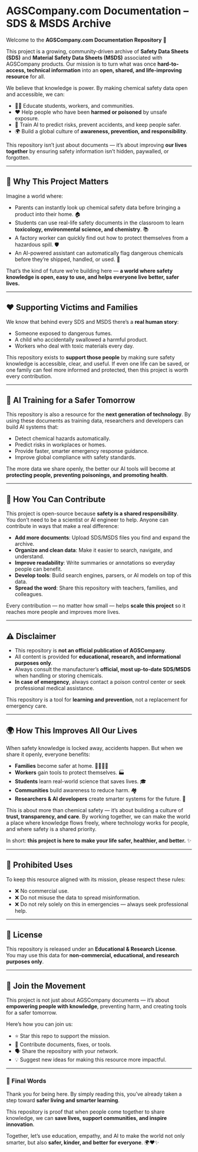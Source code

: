 # AGSCompany.com Documentation – SDS & MSDS Archive

Welcome to the **AGSCompany.com Documentation Repository** 🎉

This project is a growing, community-driven archive of **Safety Data Sheets (SDS)** and **Material Safety Data Sheets (MSDS)** associated with AGSCompany products. Our mission is to turn what was once **hard-to-access, technical information** into an **open, shared, and life-improving resource** for all.

We believe that knowledge is power. By making chemical safety data open and accessible, we can:

- 🧑‍🏫 Educate students, workers, and communities.
- ❤️ Help people who have been **harmed or poisoned** by unsafe exposure.
- 🤖 Train AI to predict risks, prevent accidents, and keep people safer.
- 🌍 Build a global culture of **awareness, prevention, and responsibility**.

This repository isn’t just about documents — it’s about improving **our lives together** by ensuring safety information isn’t hidden, paywalled, or forgotten.

---

## 🌟 Why This Project Matters

Imagine a world where:

- Parents can instantly look up chemical safety data before bringing a product into their home. 🏠
- Students can use real-life safety documents in the classroom to learn **toxicology, environmental science, and chemistry**. 📚
- A factory worker can quickly find out how to protect themselves from a hazardous spill. 🛡️
- An AI-powered assistant can automatically flag dangerous chemicals before they’re shipped, handled, or used. 🤖

That’s the kind of future we’re building here — **a world where safety knowledge is open, easy to use, and helps everyone live better, safer lives.**

---

## ❤️ Supporting Victims and Families

We know that behind every SDS and MSDS there’s a **real human story**:

- Someone exposed to dangerous fumes.
- A child who accidentally swallowed a harmful product.
- Workers who deal with toxic materials every day.

This repository exists to **support those people** by making sure safety knowledge is accessible, clear, and useful. If even one life can be saved, or one family can feel more informed and protected, then this project is worth every contribution.

---

## 🤖 AI Training for a Safer Tomorrow

This repository is also a resource for the **next generation of technology**. By using these documents as training data, researchers and developers can build AI systems that:

- Detect chemical hazards automatically.
- Predict risks in workplaces or homes.
- Provide faster, smarter emergency response guidance.
- Improve global compliance with safety standards.

The more data we share openly, the better our AI tools will become at **protecting people, preventing poisonings, and promoting health**.

---

## 🤝 How You Can Contribute

This project is open-source because **safety is a shared responsibility**.  
You don’t need to be a scientist or AI engineer to help. Anyone can contribute in ways that make a real difference:

- **Add more documents**: Upload SDS/MSDS files you find and expand the archive.
- **Organize and clean data**: Make it easier to search, navigate, and understand.
- **Improve readability**: Write summaries or annotations so everyday people can benefit.
- **Develop tools**: Build search engines, parsers, or AI models on top of this data.
- **Spread the word**: Share this repository with teachers, families, and colleagues.

Every contribution — no matter how small — helps **scale this project** so it reaches more people and improves more lives.

---

## ⚠️ Disclaimer

- This repository is **not an official publication of AGSCompany**.
- All content is provided for **educational, research, and informational purposes only**.
- Always consult the manufacturer’s **official, most up-to-date SDS/MSDS** when handling or storing chemicals.
- **In case of emergency**, always contact a poison control center or seek professional medical assistance.

This repository is a tool for **learning and prevention**, not a replacement for emergency care.

---

## 🌍 How This Improves All Our Lives

When safety knowledge is locked away, accidents happen. But when we share it openly, everyone benefits:

- **Families** become safer at home. 👨‍👩‍👧‍👦
- **Workers** gain tools to protect themselves. 🏭
- **Students** learn real-world science that saves lives. 🎓
- **Communities** build awareness to reduce harm. 🏘️
- **Researchers & AI developers** create smarter systems for the future. 🤖

This is about more than chemical safety — it’s about building a culture of **trust, transparency, and care**. By working together, we can make the world a place where knowledge flows freely, where technology works for people, and where safety is a shared priority.

In short: **this project is here to make your life safer, healthier, and better.** ✨

---

## 🚫 Prohibited Uses

To keep this resource aligned with its mission, please respect these rules:

- ❌ No commercial use.
- ❌ Do not misuse the data to spread misinformation.
- ❌ Do not rely solely on this in emergencies — always seek professional help.

---

## 📜 License

This repository is released under an **Educational & Research License**.  
You may use this data for **non-commercial, educational, and research purposes only**.

---

## 🎉 Join the Movement

This project is not just about AGSCompany documents — it’s about **empowering people with knowledge**, preventing harm, and creating tools for a safer tomorrow.

Here’s how you can join us:

- ⭐ Star this repo to support the mission.
- 📂 Contribute documents, fixes, or tools.
- 🗣️ Share the repository with your network.
- 💡 Suggest new ideas for making this resource more impactful.

---

### 🌟 Final Words

Thank you for being here. By simply reading this, you’ve already taken a step toward **safer living and smarter learning**.

This repository is proof that when people come together to share knowledge, we can **save lives, support communities, and inspire innovation**.

Together, let’s use education, empathy, and AI to make the world not only smarter, but also **safer, kinder, and better for everyone**. 🌍❤️✨